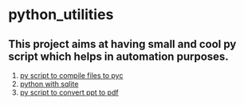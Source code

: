 # python_utilities
## This project aims at having small and cool py script which helps in automation purposes.
1. [py script to compile files to pyc](https://github.com/NAnnamalai/python_utilities/blob/master/py_to_pyc/gen_pyc.py "py script to compile files to pyc")
2. [python with sqlite](https://github.com/NAnnamalai/python_utilities/blob/master/python_with_sqlite/python_with_sqlite.ipynb "python with sqlite")
3. [py script to convert ppt to pdf](https://github.com/NAnnamalai/python_utilities/blob/master/publish_pdf/ppt_pdf.py "py script to convert ppt to pdf")
